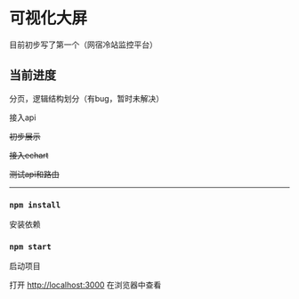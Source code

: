 # 可视化大屏

目前初步写了第一个（网宿冷站监控平台）

## 当前进度
分页，逻辑结构划分（有bug，暂时未解决）

接入api

~~初步展示~~

~~接入echart~~

~~测试api和路由~~


---
### `npm install`
安装依赖

### `npm start`
启动项目

打开 [http://localhost:3000](http://localhost:3000) 在浏览器中查看

